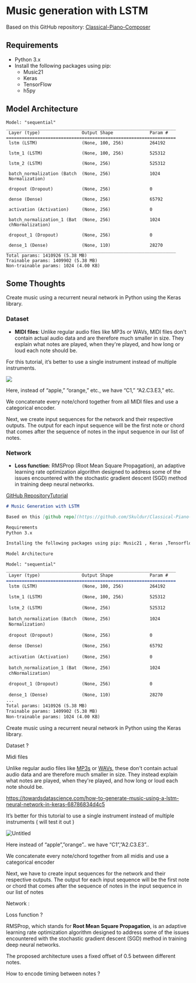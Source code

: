 # Music generation with LSTM

Based on this GitHub repository: [Classical-Piano-Composer](https://github.com/Skuldur/Classical-Piano-Composer)

## Requirements

- Python 3.x
- Install the following packages using pip:
    - Music21
    - Keras
    - TensorFlow
    - h5py

## Model Architecture

```
Model: "sequential"
_________________________________________________________________
 Layer (type)                Output Shape              Param #
=================================================================
 lstm (LSTM)                 (None, 100, 256)          264192

 lstm_1 (LSTM)               (None, 100, 256)          525312

 lstm_2 (LSTM)               (None, 256)               525312

 batch_normalization (Batch  (None, 256)               1024
 Normalization)

 dropout (Dropout)           (None, 256)               0

 dense (Dense)               (None, 256)               65792

 activation (Activation)     (None, 256)               0

 batch_normalization_1 (Bat  (None, 256)               1024
 chNormalization)

 dropout_1 (Dropout)         (None, 256)               0

 dense_1 (Dense)             (None, 110)               28270
_________________________________________________________________
Total params: 1410926 (5.38 MB)
Trainable params: 1409902 (5.38 MB)
Non-trainable params: 1024 (4.00 KB)

```

## Some Thoughts

Create music using a recurrent neural network in Python using the Keras library.

### Dataset

- **MIDI files**: Unlike regular audio files like MP3s or WAVs, MIDI files don't contain actual audio data and are therefore much smaller in size. They explain what notes are played, when they're played, and how long or loud each note should be.

For this tutorial, it’s better to use a single instrument instead of multiple instruments.

<img src="https://miro.medium.com/v2/resize:fit:1400/format:webp/1*sM3FeKwC-SD66FCKzoExDQ.jpeg" />

Here, instead of “apple,” “orange,” etc., we have “C1,” “A2.C3.E3,” etc.

We concatenate every note/chord together from all MIDI files and use a categorical encoder.

Next, we create input sequences for the network and their respective outputs. The output for each input sequence will be the first note or chord that comes after the sequence of notes in the input sequence in our list of notes.

### Network

- **Loss function**: RMSProp (Root Mean Square Propagation), an adaptive learning rate optimization algorithm designed to address some of the issues encountered with the stochastic gradient descent (SGD) method in training deep neural networks.

[GitHub Repository](https://github.com/Skuldur/Classical-Piano-Composer)[Tutorial](https://towardsdatascience.com/how-to-generate-music-using-a-lstm-neural-network-in-keras-68786834d4c5)

```markdown
# Music Generation with LSTM

Based on this [github repo](https://github.com/Skuldur/Classical-Piano-Composer)

Requirements
Python 3.x

Installing the following packages using pip: Music21 , Keras ,Tensorflow , h5py

Model Architecture 

Model: "sequential"
_________________________________________________________________
 Layer (type)                Output Shape              Param #   
=================================================================
 lstm (LSTM)                 (None, 100, 256)          264192    
                                                                 
 lstm_1 (LSTM)               (None, 100, 256)          525312    
                                                                 
 lstm_2 (LSTM)               (None, 256)               525312    
                                                                 
 batch_normalization (Batch  (None, 256)               1024      
 Normalization)                                                  
                                                                 
 dropout (Dropout)           (None, 256)               0         
                                                                 
 dense (Dense)               (None, 256)               65792     
                                                                 
 activation (Activation)     (None, 256)               0         
                                                                 
 batch_normalization_1 (Bat  (None, 256)               1024      
 chNormalization)                                                
                                                                 
 dropout_1 (Dropout)         (None, 256)               0         
                                                                 
 dense_1 (Dense)             (None, 110)               28270     
...
Total params: 1410926 (5.38 MB)
Trainable params: 1409902 (5.38 MB)
Non-trainable params: 1024 (4.00 KB)
```

Create music using a recurrent neural network in Python using the Keras library.

Dataset ? 

Midi files

Unlike regular audio files like [MP3s](https://www.lifewire.com/mp3-file-2622780) or [WAVs](https://www.lifewire.com/wav-wave-files-2622395), these don't contain actual audio data and are therefore much smaller in size. They instead explain what notes are played, when they're played, and how long or loud each note should be.

https://towardsdatascience.com/how-to-generate-music-using-a-lstm-neural-network-in-keras-68786834d4c5

It’s better for this tutorial to use a single instrument instead of multiple instruments ( will test it out )

![Untitled](Music%20generation%20with%20LSTM%207e34e24af9d5453da2d2d64f109f16e6/Untitled.png)

Here instead of “apple”,”orange”.. we have “C1”,”A2.C3.E3”..

We concatenate every note/chord together from all midis and use a categorical encoder 

Next, we have to create input sequences for the network and their respective outputs. The output for each input sequence will be the first note or chord that comes after the sequence of notes in the input sequence in our list of notes

Network :

Loss function ? 

RMSProp, which stands for **Root Mean Square Propagation**, is an adaptive learning rate optimization algorithm designed to address some of the issues encountered with the stochastic gradient descent (SGD) method in training deep neural networks.

The proposed architecture uses a fixed offset of 0.5 between different notes. 

How to encode timing between notes ?
